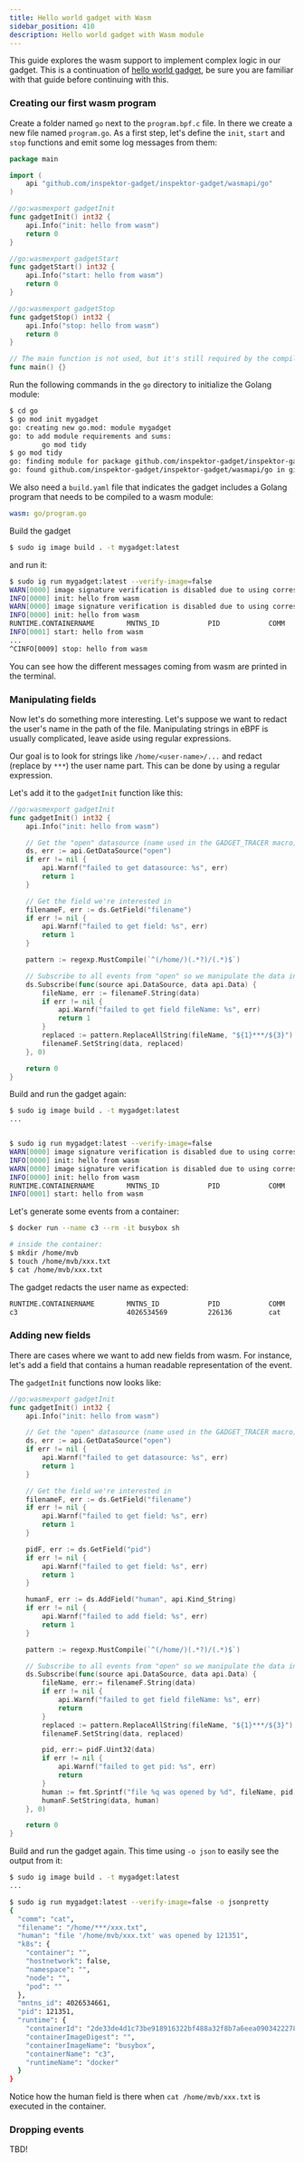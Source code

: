```yaml
---
title: Hello world gadget with Wasm
sidebar_position: 410
description: Hello world gadget with Wasm module
---
```


This guide explores the wasm support to implement complex logic in our gadget.
This is a continuation of [hello world gadget](./hello-world-gadget.md), be sure
you are familiar with that guide before continuing with this.

### Creating our first wasm program

Create a folder named `go` next to the `program.bpf.c` file. In there
we create a new file named `program.go`. As a first step, let's define the
`init`, `start` and `stop` functions and emit some log messages from them:

```go
package main

import (
	api "github.com/inspektor-gadget/inspektor-gadget/wasmapi/go"
)

//go:wasmexport gadgetInit
func gadgetInit() int32 {
	api.Info("init: hello from wasm")
	return 0
}

//go:wasmexport gadgetStart
func gadgetStart() int32 {
	api.Info("start: hello from wasm")
	return 0
}

//go:wasmexport gadgetStop
func gadgetStop() int32 {
	api.Info("stop: hello from wasm")
	return 0
}

// The main function is not used, but it's still required by the compiler
func main() {}
```

Run the following commands in the `go` directory to initialize the Golang module:

```bash
$ cd go
$ go mod init mygadget
go: creating new go.mod: module mygadget
go: to add module requirements and sums:
        go mod tidy
$ go mod tidy
go: finding module for package github.com/inspektor-gadget/inspektor-gadget/wasmapi/go
go: found github.com/inspektor-gadget/inspektor-gadget/wasmapi/go in github.com/inspektor-gadget/inspektor-gadget v0.31.0
```

We also need a `build.yaml` file that indicates the gadget includes a Golang
program that needs to be compiled to a wasm module:

```yaml
wasm: go/program.go
```

Build the gadget

```bash
$ sudo ig image build . -t mygadget:latest
```

and run it:

```bash
$ sudo ig run mygadget:latest --verify-image=false
WARN[0000] image signature verification is disabled due to using corresponding option
INFO[0000] init: hello from wasm
WARN[0000] image signature verification is disabled due to using corresponding option
INFO[0000] init: hello from wasm
RUNTIME.CONTAINERNAME        MNTNS_ID            PID            COMM           FILENAME
INFO[0001] start: hello from wasm
...
^CINFO[0009] stop: hello from wasm
```

You can see how the different messages coming from wasm are printed in the
terminal.

### Manipulating fields

Now let's do something more interesting. Let's suppose we want to redact the
user's name in the path of the file. Manipulating strings in eBPF is usually
complicated, leave aside using regular expressions.

Our goal is to look for strings like `/home/<user-name>/...` and redact (replace
by `***`) the user name part. This can be done by using a regular expression.

Let's add it to the `gadgetInit` function like this:

```go
//go:wasmexport gadgetInit
func gadgetInit() int32 {
	api.Info("init: hello from wasm")

	// Get the "open" datasource (name used in the GADGET_TRACER macro)
	ds, err := api.GetDataSource("open")
	if err != nil {
		api.Warnf("failed to get datasource: %s", err)
		return 1
	}

	// Get the field we're interested in
	filenameF, err := ds.GetField("filename")
	if err != nil {
		api.Warnf("failed to get field: %s", err)
		return 1
	}

	pattern := regexp.MustCompile(`^(/home/)(.*?)/(.*)$`)

	// Subscribe to all events from "open" so we manipulate the data in the callback
	ds.Subscribe(func(source api.DataSource, data api.Data) {
		fileName, err := filenameF.String(data)
		if err != nil {
		    api.Warnf("failed to get field fileName: %s", err)
		    return 1
		}
		replaced := pattern.ReplaceAllString(fileName, "${1}***/${3}")
		filenameF.SetString(data, replaced)
	}, 0)

	return 0
}
```

Build and run the gadget again:

```bash
$ sudo ig image build . -t mygadget:latest
...


$ sudo ig run mygadget:latest --verify-image=false
WARN[0000] image signature verification is disabled due to using corresponding option
INFO[0000] init: hello from wasm
WARN[0000] image signature verification is disabled due to using corresponding option
INFO[0000] init: hello from wasm
RUNTIME.CONTAINERNAME        MNTNS_ID            PID            COMM           FILENAME
INFO[0001] start: hello from wasm
```

Let's generate some events from a container:

```bash
$ docker run --name c3 --rm -it busybox sh

# inside the container:
$ mkdir /home/mvb
$ touch /home/mvb/xxx.txt
$ cat /home/mvb/xxx.txt
```

The gadget redacts the user name as expected:

```bash
RUNTIME.CONTAINERNAME        MNTNS_ID            PID            COMM           FILENAME
c3                           4026534569          226136         cat            /home/***/xxx.txt
```

### Adding new fields

There are cases where we want to add new fields from wasm. For instance, let's
add a field that contains a human readable representation of the event.

The `gadgetInit` functions now looks like:

```go
//go:wasmexport gadgetInit
func gadgetInit() int32 {
	api.Info("init: hello from wasm")

	// Get the "open" datasource (name used in the GADGET_TRACER macro)
	ds, err := api.GetDataSource("open")
	if err != nil {
		api.Warnf("failed to get datasource: %s", err)
		return 1
	}

	// Get the field we're interested in
	filenameF, err := ds.GetField("filename")
	if err != nil {
		api.Warnf("failed to get field: %s", err)
		return 1
	}

	pidF, err := ds.GetField("pid")
	if err != nil {
		api.Warnf("failed to get field: %s", err)
		return 1
	}

	humanF, err := ds.AddField("human", api.Kind_String)
	if err != nil {
		api.Warnf("failed to add field: %s", err)
		return 1
	}

	pattern := regexp.MustCompile(`^(/home/)(.*?)/(.*)$`)

	// Subscribe to all events from "open" so we manipulate the data in the callback
	ds.Subscribe(func(source api.DataSource, data api.Data) {
		fileName, err:= filenameF.String(data)
		if err != nil {
		    api.Warnf("failed to get field fileName: %s", err)
		    return
		}
		replaced := pattern.ReplaceAllString(fileName, "${1}***/${3}")
		filenameF.SetString(data, replaced)

		pid, err:= pidF.Uint32(data)
		if err != nil {
		    api.Warnf("failed to get pid: %s", err)
		    return
		}
		human := fmt.Sprintf("file %q was opened by %d", fileName, pid)
		humanF.SetString(data, human)
	}, 0)

	return 0
}
```

Build and run the gadget again. This time using `-o json` to easily see the
output from it:

```bash
$ sudo ig image build . -t mygadget:latest
...

$ sudo ig run mygadget:latest --verify-image=false -o jsonpretty
{
  "comm": "cat",
  "filename": "/home/***/xxx.txt",
  "human": "file '/home/mvb/xxx.txt' was opened by 121351",
  "k8s": {
    "container": "",
    "hostnetwork": false,
    "namespace": "",
    "node": "",
    "pod": ""
  },
  "mntns_id": 4026534661,
  "pid": 121351,
  "runtime": {
    "containerId": "2de33de4d1c73be918916322bf488a32f8b7a6eea0903422278fa13766e36f8f",
    "containerImageDigest": "",
    "containerImageName": "busybox",
    "containerName": "c3",
    "runtimeName": "docker"
  }
}
```

Notice how the human field is there when `cat /home/mvb/xxx.txt` is executed in
the container.

### Dropping events

TBD!
